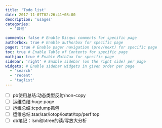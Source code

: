 ```yaml
---
title: 'Todo list'
date: 2017-11-07T02:26:41+08:00
description: 'usages'
categories:
  - '其他'

comments: false # Enable Disqus comments for specific page
authorbox: true # Enable authorbox for specific page
pager: true # Enable pager navigation (prev/next) for specific page
toc: true # Enable Table of Contents for specific page
mathjax: true # Enable MathJax for specific page
sidebar: 'right' # Enable sidebar (on the right side) per page
widgets: # Enable sidebar widgets in given order per page
  - 'search'
  - 'recent'
  - 'taglist'
---
```


- [ ] pb使用总结:动态类型反射/non-copy
- [ ] 运维总结:huge page
- [ ] 运维总结:tcpdump抓包
- [ ] 运维总结:tsar/sar/iotop/iostat/top/perf top 
- [ ] db笔记：lsm和btree的读/写放大分析
